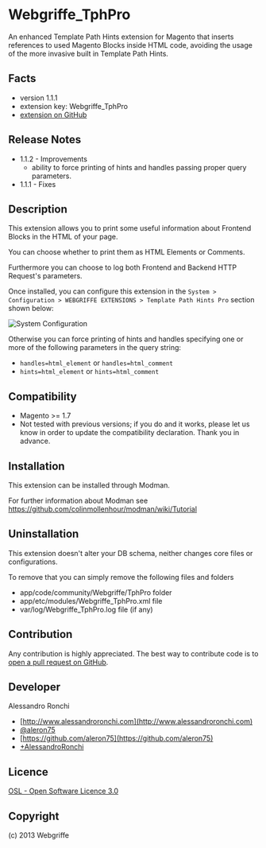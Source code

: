 Webgriffe_TphPro
================
An enhanced Template Path Hints extension for Magento that inserts references to used Magento Blocks inside HTML code, avoiding the usage of the more invasive built in Template Path Hints.

Facts
-----
- version 1.1.1
- extension key: Webgriffe_TphPro
- [extension on GitHub](https://github.com/aleron75/Webgriffe_TphPro)

Release Notes
-------------
- 1.1.2 - Improvements
    * ability to force printing of hints and handles passing proper query parameters.
- 1.1.1 - Fixes

Description
-----------
This extension allows you to print some useful information about Frontend Blocks in the HTML of your page.

You can choose whether to print them as HTML Elements or Comments.

Furthermore you can choose to log both Frontend and Backend HTTP Request's parameters.

Once installed, you can configure this extension in the `System > Configuration > WEBGRIFFE EXTENSIONS > Template Path Hints Pro` section shown below:

![System Configuration](https://raw.github.com/aleron75/Webgriffe_TphPro/master/doc/Webgriffe-TphPro-SystemConfig.png)

Otherwise you can force printing of hints and handles specifying one or more of the following parameters in the query string:

* ```handles=html_element``` or ```handles=html_comment```
* ```hints=html_element``` or ```hints=html_comment```

Compatibility
-------------
- Magento >= 1.7
- Not tested with previous versions; if you do and it works, please let us know in order to update the compatibility declaration. Thank you in advance.

Installation
------------
This extension can be installed through Modman.

For further information about Modman see https://github.com/colinmollenhour/modman/wiki/Tutorial

Uninstallation
--------------
This extension doesn't alter your DB schema, neither changes core files or configurations.

To remove that you can simply remove the following files and folders

- app/code/community/Webgriffe/TphPro folder
- app/etc/modules/Webgriffe_TphPro.xml file
- var/log/Webgriffe_TphPro.log file (if any)

Contribution
------------
Any contribution is highly appreciated. The best way to contribute code is to [open a pull request on GitHub](https://help.github.com/articles/using-pull-requests).

Developer
---------
Alessandro Ronchi

- [http://www.alessandroronchi.com](http://www.alessandroronchi.com)
- [@aleron75](https://twitter.com/aleron75)
- [https://github.com/aleron75](https://github.com/aleron75)
- [+AlessandroRonchi](https://plus.google.com/+AlessandroRonchi)

Licence
-------
[OSL - Open Software Licence 3.0](http://opensource.org/licenses/osl-3.0.php)

Copyright
---------
(c) 2013 Webgriffe

